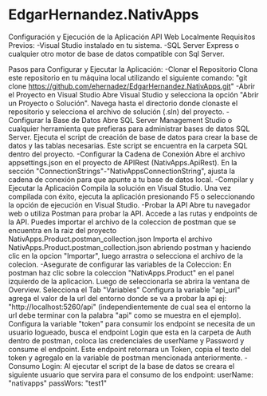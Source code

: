 # EdgarHernandez.NativApps

Configuración y Ejecución de la Aplicación API Web Localmente
Requisitos Previos:
-Visual Studio instalado en tu sistema.
-SQL Server Express o cualquier otro motor de base de datos compatible con Sql Server.

Pasos para Configurar y Ejecutar la Aplicación:
-Clonar el Repositorio
    Clona este repositorio en tu máquina local utilizando el siguiente comando:
    "git clone https://github.com/ehernadez/EdgarHernandez.NativApps.git"
-Abrir el Proyecto en Visual Studio
    Abre Visual Studio y selecciona la opción "Abrir un Proyecto o Solución". Navega hasta el directorio donde clonaste el repositorio y selecciona el archivo de solución (.sln) del proyecto.
-Configurar la Base de Datos
    Abre SQL Server Management Studio o cualquier herramienta que prefieras para administrar bases de datos SQL Server.
    Ejecuta el script de creación de base de datos para crear la base de datos y las tablas necesarias. Este script se encuentra en la carpeta SQL dentro del proyecto.
-Configurar la Cadena de Conexión
    Abre el archivo appsettings.json en el proyecto de APIRest (NativApps.ApiRest).
    En la sección "ConnectionStrings"-"NativAppsConnectionString", ajusta la cadena de conexión para que apunte a tu base de datos local.
-Compilar y Ejecutar la Aplicación
    Compila la solución en Visual Studio.
    Una vez compilada con éxito, ejecuta la aplicación presionando F5 o seleccionando la opción de ejecución en Visual Studio.
-Probar la API
    Abre tu navegador web o utiliza Postman para probar la API.
    Accede a las rutas y endpoints de la API. Puedes importar el archivo de la coleccion de postman que se encuentra en la raiz del proyecto  NativApps.Product.postman_collection.json
    Importa el archivo NativApps.Product.postman_collection.json abriendo postman y haciendo clic en la opcion "Importar", luego arrastra o selecciona el archivo de la colecion.
    -Asegurate de configurar las variables de la Coleccion:
        En postman haz clic sobre la coleccion "NativApps.Product" en el panel izquierdo de la aplicacion.
        Luego de seleccionarla se abrira la ventana de Overview.
        Selecciona el Tab "Variables"
        Configura la variable "api_url" agrega el valor de la url del entorno donde se va a probar la api ej: "http://localhost:5260/api" (independientemente de cual sea el entorno la url debe terminar con la palabra "api" como se muestra en el ejemplo).
        Configura la variable "token" para consumir los endpoint se necesita de un usuario logueado, busca el endpoint Login que esta en la carpeta de Auth dentro de postman, coloca las credenciales de userName y Password y consume el endpoint.
        Este endpoint retornara un Token, copia el texto del token y agregalo en la variable de postman mencionada anteriormente.
    -Consumo Login:
        Al ejecutar el script de la base de datos se creara el siguiente usuario que servira para el consumo de los endpoint:
        userName: "nativapps"
        passWors: "test1"


